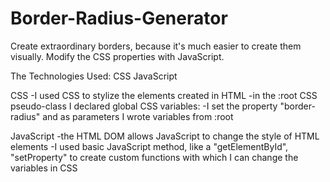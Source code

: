 # Border-Radius-Generator
Create extraordinary borders, because it's much easier to create them visually. Modify the CSS properties with JavaScript.

The Technologies Used:
    CSS
    JavaScript    

CSS
  -I used CSS to stylize the elements created in HTML
  -in the :root CSS pseudo-class I declared global CSS variables:
  -I set the property "border-radius" and as parameters I wrote variables from :root
 
 JavaScript
  -the HTML DOM allows JavaScript to change the style of HTML elements
  -I used basic JavaScript method, like a "getElementById", "setProperty" to create custom functions 
with which I can change the variables in CSS
  

